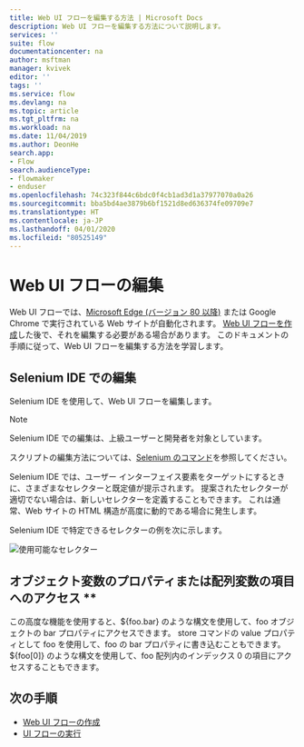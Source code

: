 ```yaml
---
title: Web UI フローを編集する方法 | Microsoft Docs
description: Web UI フローを編集する方法について説明します。
services: ''
suite: flow
documentationcenter: na
author: msftman
manager: kvivek
editor: ''
tags: ''
ms.service: flow
ms.devlang: na
ms.topic: article
ms.tgt_pltfrm: na
ms.workload: na
ms.date: 11/04/2019
ms.author: DeonHe
search.app:
- Flow
search.audienceType:
- flowmaker
- enduser
ms.openlocfilehash: 74c323f844c6bdc0f4cb1ad3d1a37977070a0a26
ms.sourcegitcommit: bba5bd4ae3879b6bf1521d8ed636374fe09709e7
ms.translationtype: HT
ms.contentlocale: ja-JP
ms.lasthandoff: 04/01/2020
ms.locfileid: "80525149"
---
```

# <a name="edit-web-ui-flows"></a>Web UI フローの編集

Web UI フローでは、[Microsoft Edge (バージョン 80 以降)](https://www.microsoft.com/edge/) または Google Chrome で実行されている Web サイトが自動化されます。 [Web UI フローを作成](create-web.md)した後で、それを編集する必要がある場合があります。 このドキュメントの手順に従って、Web UI フローを編集する方法を学習します。

## <a name="edit-in-selenium-ide"></a>Selenium IDE での編集

Selenium IDE を使用して、Web UI フローを編集します。

>[!NOTE]
>Selenium IDE での編集は、上級ユーザーと開発者を対象としています。

スクリプトの編集方法については、[Selenium のコマンド](https://www.seleniumhq.org/selenium-ide/docs/en/api/commands/)を参照してください。

Selenium IDE では、ユーザー インターフェイス要素をターゲットにするときに、さまざまなセレクターと既定値が提示されます。 提案されたセレクターが適切でない場合は、新しいセレクターを定義することもできます。 これは通常、Web サイトの HTML 構造が高度に動的である場合に発生します。

Selenium IDE で特定できるセレクターの例を次に示します。

![使用可能なセレクター](../media/edit-web/possible-selectors.png "使用可能なセレクター")

## <a name="accessing-a-property-of-an-object-variable-or-item-of-an-array-variable"></a>オブジェクト変数のプロパティまたは配列変数の項目へのアクセス **

この高度な機能を使用すると、\${foo.bar} のような構文を使用して、foo オブジェクトの bar プロパティにアクセスできます。 store コマンドの value プロパティとして foo を使用して、foo の bar プロパティに書き込むこともできます。 \${foo[0]} のような構文を使用して、foo 配列内のインデックス 0 の項目にアクセスすることもできます。

## <a name="next-steps"></a>次の手順

- [Web UI フローの作成](create-web.md)
- [UI フローの実行](run-ui-flow.md)
